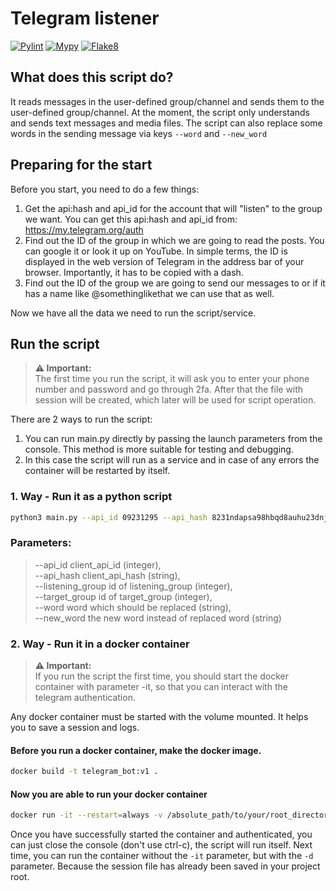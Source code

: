 # Telegram listener
[![Pylint](https://github.com/alex-wahl/telegram_listener/actions/workflows/pylint.yml/badge.svg)](https://github.com/alex-wahl/telegram_listener/actions/workflows/pylint.yml)
[![Mypy](https://github.com/alex-wahl/telegram_listener/actions/workflows/mypy.yml/badge.svg)](https://github.com/alex-wahl/telegram_listener/actions/workflows/mypy.yml)
[![Flake8](https://github.com/alex-wahl/telegram_listener/actions/workflows/flake8.yml/badge.svg)](https://github.com/alex-wahl/telegram_listener/actions/workflows/flake8.yml)

## What does this script do?
It reads messages in the user-defined group/channel and sends them to the user-defined group/channel.
At the moment, the script only understands and sends text messages and media files.
The script can also replace some words in the sending message via keys `--word` and `--new_word`

## Preparing for the start
Before you start, you need to do a few things:

1. Get the api:hash and api_id for the account that will "listen" to the group we want. You can get this api:hash and api_id from: https://my.telegram.org/auth
2. Find out the ID of the group in which we are going to read the posts. You can google it or look it up on YouTube. In simple terms, the ID is displayed in the web version of Telegram in the address bar of your browser. Importantly, it has to be copied with a dash.
3. Find out the ID of the group we are going to send our messages to or if it has a name like @somethinglikethat we can use that as well.

Now we have all the data we need to run the script/service.

## Run the script

> **⚠ Important:**  
> The first time you run the script, it will ask you to enter your phone number and password and go through 2fa. After that the file with session will be created, which later will be used for script operation.

There are 2 ways to run the script:

1. You can run main.py directly by passing the launch parameters from the console. This method is more suitable for testing and debugging.
2. In this case the script will run as a service and in case of any errors the container will be restarted by itself.

### 1. Way - Run it as a python script

```bash
python3 main.py --api_id 09231295 --api_hash 8231ndapsa98hbqd8auhu23dnjxcsba72 --listening_group -312336552 --target_group "-21312321342"  --word old_word --new_word new_word
```

### Parameters:
> --api_id client_api_id (integer),\
> --api_hash client_api_hash (string),\
> --listening_group id of listening_group (integer),\
> --target_group id of target_group (integer),\
> --word word which should be replaced (string),\
> --new_word the new word instead of replaced word (string)


### 2. Way - Run it in a docker container
> **⚠ Important:**  
> If you run the script the first time, you should start the docker container 
> with parameter -it, so that you can interact with the telegram authentication.

Any docker container must be started with the volume mounted.
It helps you to save a session and logs.

#### Before you run a docker container, make the docker image.

```bash
docker build -t telegram_bot:v1 .
```

#### Now you are able to run your docker container
```bash
docker run -it --restart=always -v /absolute_path/to/your/root_directory_of_project:/usr/src/telegram telegram_bot:v1 --api_id 09231295 --api_hash 8231ndapsa98hbqd8auhu23dnjxcsba72 --listening_group -312336552 --target_group -93372553
```

Once you have successfully started the container and authenticated, you can just close the console (don't use ctrl-c), the script will run itself.
Next time, you can run the container without the `-it` parameter, but with the `-d` parameter. 
Because the session file has already been saved in your project root.
